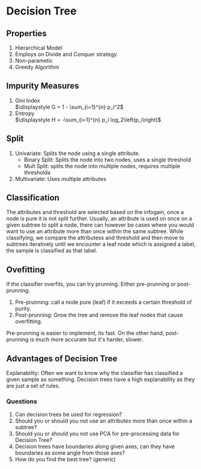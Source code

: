 # Decision Tree
## Properties
1. Hierarchical Model
2. Employs on Divide and Conquer strategy
3. Non-parametic
4. Greedy Algorithm

## Impurity Measures
1. Gini Index   
    $\displaystyle G = 1 - \sum_{i=1}^{n} p_i^2$
2. Entropy  
    $\displaystyle H = -\sum_{i=1}^{n} p_i log_2\left(p_i\right)$

## Split
1. Univariate: Splits the node using a single attribute.
    - Binary Split: Splits the node into two nodes, uses a single threshold
    - Mult Split: splits the node into multiple nodes, requires multiple thresholds
2. Multivariate: Uses multiple attributes

## Classification
The attributes and threshold are selected based on the infogain, once a node is pure it is not split further. Usually, an attribute is used on once on a given subtree to split a node, there can however be cases where you would want to use an attribute more than once within the same subtree. While classifying, we compare the attributess and threshold and then move to subtrees iteratively until we encounter a leaf node which is assigned a label, the sample is classified as that label.

## Ovefitting
If the classifier overfits, you can try prunning. Either pre-prunning or post-prunning.
1. Pre-prunning: call a node pure (leaf) if it exceeds a certain threshold of purity.
2. Post-prunning: Grow the tree and remove the leaf nodes that cause overfitting.

Pre-prunning is easier to implement, its fast. On the other hand, post-prunning is much more accurate but it's harder, slower.

## Advantages of Decision Tree
Explanability: Often we want to know why the classifier has classified a given sample as something. Decision trees have a high explanability as they are just a set of rules.

### Questions
1. Can decision trees be used for regression?
2. Should you or should you not use an attributes more than once within a subtree?
3. Should you or should you not use PCA for pre-processing data for Decision Tree?
4. Decision trees have boundaries along given axes, can they have boundaries as some angle from those axes?
5. How do you find the best tree? (generic)


